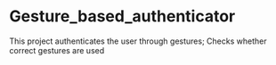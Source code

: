 # Gesture_based_authenticator
This project authenticates the user through gestures; Checks whether correct gestures are used 
